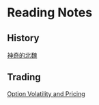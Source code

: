 # Reading Notes

## History

[神奇的北魏](history/神奇的北魏/note.md)

## Trading

[Option Volatility and Pricing](trading/option_volatility_and_pricing/note.md)
